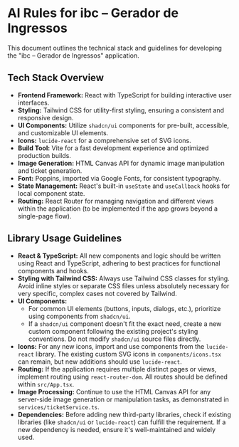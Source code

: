 # AI Rules for ibc – Gerador de Ingressos

This document outlines the technical stack and guidelines for developing the "ibc – Gerador de Ingressos" application.

## Tech Stack Overview

*   **Frontend Framework:** React with TypeScript for building interactive user interfaces.
*   **Styling:** Tailwind CSS for utility-first styling, ensuring a consistent and responsive design.
*   **UI Components:** Utilize `shadcn/ui` components for pre-built, accessible, and customizable UI elements.
*   **Icons:** `lucide-react` for a comprehensive set of SVG icons.
*   **Build Tool:** Vite for a fast development experience and optimized production builds.
*   **Image Generation:** HTML Canvas API for dynamic image manipulation and ticket generation.
*   **Font:** Poppins, imported via Google Fonts, for consistent typography.
*   **State Management:** React's built-in `useState` and `useCallback` hooks for local component state.
*   **Routing:** React Router for managing navigation and different views within the application (to be implemented if the app grows beyond a single-page flow).

## Library Usage Guidelines

*   **React & TypeScript:** All new components and logic should be written using React and TypeScript, adhering to best practices for functional components and hooks.
*   **Styling with Tailwind CSS:** Always use Tailwind CSS classes for styling. Avoid inline styles or separate CSS files unless absolutely necessary for very specific, complex cases not covered by Tailwind.
*   **UI Components:**
    *   For common UI elements (buttons, inputs, dialogs, etc.), prioritize using components from `shadcn/ui`.
    *   If a `shadcn/ui` component doesn't fit the exact need, create a new custom component following the existing project's styling conventions. Do not modify `shadcn/ui` source files directly.
*   **Icons:** For any new icons, import and use components from the `lucide-react` library. The existing custom SVG icons in `components/icons.tsx` can remain, but new additions should use `lucide-react`.
*   **Routing:** If the application requires multiple distinct pages or views, implement routing using `react-router-dom`. All routes should be defined within `src/App.tsx`.
*   **Image Processing:** Continue to use the HTML Canvas API for any server-side image generation or manipulation tasks, as demonstrated in `services/ticketService.ts`.
*   **Dependencies:** Before adding new third-party libraries, check if existing libraries (like `shadcn/ui` or `lucide-react`) can fulfill the requirement. If a new dependency is needed, ensure it's well-maintained and widely used.